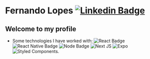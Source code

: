# Fernando Lopes [![Linkedin Badge](https://img.shields.io/badge/-LinkedIn-blue?style=flat-square&logo=Linkedin&logoColor=white&link=https://www.linkedin.com/in/fernando-lopes-92a88869/)](https://www.linkedin.com/in/fernando-lopes-92a88869/)

## Welcome to my profile

- Some technologies I have worked with: ![React Badge](https://img.shields.io/badge/-React.js-7bdcfe) ![React Native Badge](https://img.shields.io/badge/-React%20Native-5488ff) ![Node Badge](https://img.shields.io/badge/-Node.js-4d8939) ![Next JS](https://img.shields.io/badge/Next-black?style=for-the-badge&logo=next.js&logoColor=white) ![Expo](https://img.shields.io/badge/expo-1C1E24?style=for-the-badge&logo=expo&logoColor=#D04A37) ![Styled Components](https://img.shields.io/badge/styled--components-DB7093?style=for-the-badge&logo=styled-components&logoColor=white).

<!--
Here are some ideas to get you started:

- 🔭 I’m currently working on ...
- 🌱 I’m currently learning ...
- 👯 I’m looking to collaborate on ...
- 🤔 I’m looking for help with ...
- 💬 Ask me about ...
- 📫 How to reach me: ...
- ⚡ Fun fact: ...
-->
